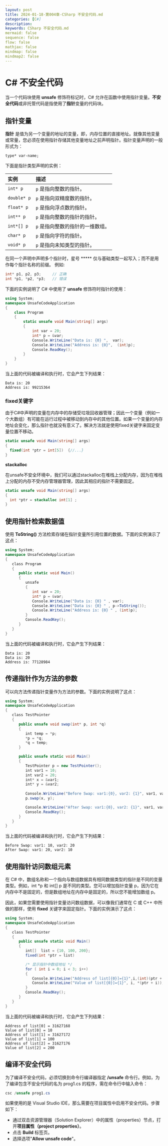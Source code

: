 ```yaml
---
layout: post
title: 2024-01-18-第004章-CSharp 不安全代码.md
categories: [C#]
description: 
keywords: CSharp 不安全代码.md
mermaid: false
sequence: false
flow: false
mathjax: false
mindmap: false
mindmap2: false
---
```

# C# 不安全代码

当一个代码块使用 **unsafe** 修饰符标记时，C# 允许在函数中使用指针变量。**不安全代码**或非托管代码是指使用了**指针**变量的代码块。



## 指针变量

**指针** 是值为另一个变量的地址的变量，即，内存位置的直接地址。就像其他变量或常量，您必须在使用指针存储其他变量地址之前声明指针。指针变量声明的一般形式为：

```
type* var-name;
```



下面是指针类型声明的实例：

| 实例        | 描述                             |
| :---------- | :------------------------------- |
| `int* p`    | `p` 是指向整数的指针。           |
| `double* p` | `p` 是指向双精度数的指针。       |
| `float* p`  | `p` 是指向浮点数的指针。         |
| `int** p`   | `p` 是指向整数的指针的指针。     |
| `int*[] p`  | `p` 是指向整数的指针的一维数组。 |
| `char* p`   | `p` 是指向字符的指针。           |
| `void* p`   | `p` 是指向未知类型的指针。       |



在同一个声明中声明多个指针时，星号 ***** 仅与基础类型一起写入；而不是用作每个指针名称的前缀。 例如:

```c#
int* p1, p2, p3;     // 正确  
int *p1, *p2, *p3;   // 错误 
```



下面的实例说明了 C# 中使用了 **unsafe** 修饰符时指针的使用：

```c#
using System;
namespace UnsafeCodeApplication
{
    class Program
    {
        static unsafe void Main(string[] args)
        {
            int var = 20;
            int* p = &var;
            Console.WriteLine("Data is: {0} ",  var);
            Console.WriteLine("Address is: {0}",  (int)p);
            Console.ReadKey();
        }
    }
}
```



当上面的代码被编译和执行时，它会产生下列结果：

```
Data is: 20
Address is: 99215364
```



### fixed关键字

由于C#中声明的变量在内存中的存储受垃圾回收器管理；因此一个变量（例如一个大数组）有可能在运行过程中被移动到内存中的其他位置。如果一个变量的内存地址会变化，那么指针也就没有意义了。解决方法就是使用fixed关键字来固定变量位置不移动。

```c#
static unsafe void Main(string[] args)
{
  fixed(int *ptr = int[5])  {//...}
}
```



**stackalloc**

在unsafe不安全环境中，我们可以通过stackalloc在堆栈上分配内存，因为在堆栈上分配的内存不受内存管理器管理，因此其相应的指针不需要固定。

```c#
static unsafe void Main(string[] args)
{
  int *ptr = stackalloc int[1] ;
}
```



## 使用指针检索数据值

使用 **ToString()** 方法检索存储在指针变量所引用位置的数据。下面的实例演示了这点：

```c#
using System;
namespace UnsafeCodeApplication
{
   class Program
   {
      public static void Main()
      {
         unsafe
         {
            int var = 20;
            int* p = &var;
            Console.WriteLine("Data is: {0} " , var);
            Console.WriteLine("Data is: {0} " , p->ToString());
            Console.WriteLine("Address is: {0} " , (int)p);
         }
         Console.ReadKey();
      }
   }
}
```



当上面的代码被编译和执行时，它会产生下列结果：

```
Data is: 20
Data is: 20
Address is: 77128984
```



## 传递指针作为方法的参数

可以向方法传递指针变量作为方法的参数。下面的实例说明了这点：

```c#
using System;
namespace UnsafeCodeApplication
{
   class TestPointer
   {
      public unsafe void swap(int* p, int *q)
      {
         int temp = *p;
         *p = *q;
         *q = temp;
      }

      public unsafe static void Main()
      {
         TestPointer p = new TestPointer();
         int var1 = 10;
         int var2 = 20;
         int* x = &var1;
         int* y = &var2;
         
         Console.WriteLine("Before Swap: var1:{0}, var2: {1}", var1, var2);
         p.swap(x, y);

         Console.WriteLine("After Swap: var1:{0}, var2: {1}", var1, var2);
         Console.ReadKey();
      }
   }
}
```



当上面的代码被编译和执行时，它会产生下列结果：

```
Before Swap: var1: 10, var2: 20
After Swap: var1: 20, var2: 10
```



## 使用指针访问数组元素

在 C# 中，数组名称和一个指向与数组数据具有相同数据类型的指针是不同的变量类型。例如，int *p 和 int[] p 是不同的类型。您可以增加指针变量 p，因为它在内存中不是固定的，但是数组地址在内存中是固定的，所以您不能增加数组 p。

因此，如果您需要使用指针变量访问数组数据，可以像我们通常在 C 或 C++ 中所做的那样，使用 **fixed** 关键字来固定指针。下面的实例演示了这点：

```c#
using System;
namespace UnsafeCodeApplication
{
   class TestPointer
   {
      public unsafe static void Main()
      {
         int[]  list = {10, 100, 200};
         fixed(int *ptr = list)

         /* 显示指针中数组地址 */
         for ( int i = 0; i < 3; i++)
         {
            Console.WriteLine("Address of list[{0}]={1}",i,(int)(ptr + i));
            Console.WriteLine("Value of list[{0}]={1}", i, *(ptr + i));
         }
         Console.ReadKey();
      }
   }	
}
```



当上面的代码被编译和执行时，它会产生下列结果：

```
Address of list[0] = 31627168
Value of list[0] = 10
Address of list[1] = 31627172
Value of list[1] = 100
Address of list[2] = 31627176
Value of list[2] = 200
```



## 编译不安全代码

为了编译不安全代码，必须切换到命令行编译器指定 **/unsafe** 命令行。例如，为了编译包含不安全代码的名为 prog1.cs 的程序，需在命令行中输入命令：

```c#
csc /unsafe prog1.cs
```



如果使用的是 Visual Studio IDE，那么需要在项目属性中启用不安全代码。步骤如下：

- 通过双击资源管理器（Solution Explorer）中的属性（properties）节点，打开**项目属性（project properties）**。
- 点击 **Build** 标签页。
- 选择选项"**Allow unsafe code**"。